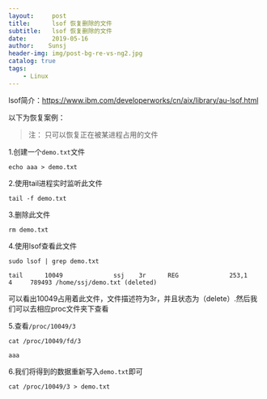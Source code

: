 ```yaml
---
layout:     post
title:      lsof 恢复删除的文件
subtitle:   lsof 恢复删除的文件
date:       2019-05-16
author:    Sunsj
header-img: img/post-bg-re-vs-ng2.jpg
catalog: true
tags:
    - Linux
---
```




lsof简介：https://www.ibm.com/developerworks/cn/aix/library/au-lsof.html

以下为恢复案例：

> 注： 只可以恢复正在被某进程占用的文件


1.创建一个`demo.txt`文件

```
echo aaa > demo.txt
```

2.使用tail进程实时监听此文件

```
tail -f demo.txt

```

3.删除此文件

```
rm demo.txt

```
4.使用lsof查看此文件

```
sudo lsof | grep demo.txt

tail      10049              ssj    3r      REG              253,1          4     789493 /home/ssj/demo.txt (deleted)

```
可以看出10049占用着此文件，文件描述符为3r，并且状态为（delete）.然后我们可以去相应proc文件夹下查看

5.查看`/proc/10049/3` 

```
cat /proc/10049/fd/3 

aaa

```
6.我们将得到的数据重新写入`demo.txt`即可
```
cat /proc/10049/3 > demo.txt

```